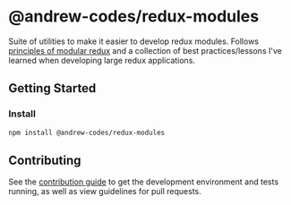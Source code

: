 # @andrew-codes/redux-modules

Suite of utilities to make it easier to develop redux modules. Follows [principles of modular redux](https://github.com/erikras/ducks-modular-redux) and a collection of best practices/lessons I've learned when developing large redux applications.

## Getting Started

### Install
```bash
npm install @andrew-codes/redux-modules
```

## Contributing
See the [contribution guide](docs/contributing.md) to get the development environment and tests running, as well as view guidelines for pull requests.
